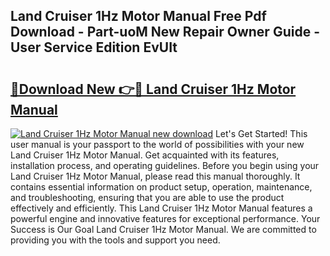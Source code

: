 ## Land Cruiser 1Hz Motor Manual Free Pdf Download - Part-uoM New Repair Owner Guide - User Service Edition EvUIt

# <h2><a href="http://bc47944.oget.top/?id=Land+Cruiser+1Hz+Motor+Manual">🔗Download New 👉🔴 Land Cruiser 1Hz Motor Manual</a></h2>

[![Land Cruiser 1Hz Motor Manual new download](https://i.imgur.com/5g1atiW.png)](http://bc47944.oget.top/?id=Land+Cruiser+1Hz+Motor+Manual)
Let's Get Started! This user manual is your passport to the world of possibilities with your new Land Cruiser 1Hz Motor Manual. Get acquainted with its features, installation process, and operating guidelines. Before you begin using your Land Cruiser 1Hz Motor Manual, please read this manual thoroughly. It contains essential information on product setup, operation, maintenance, and troubleshooting, ensuring that you are able to use the product effectively and efficiently. This Land Cruiser 1Hz Motor Manual features a powerful engine and innovative features for exceptional performance. Your Success is Our Goal Land Cruiser 1Hz Motor Manual. We are committed to providing you with the tools and support you need.
